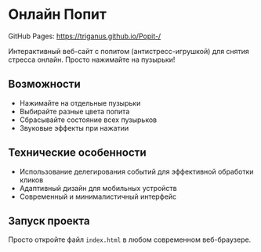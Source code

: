 # Онлайн Попит

GitHub Pages: https://triganus.github.io/Popit-/

Интерактивный веб-сайт с попитом (антистресс-игрушкой) для снятия стресса онлайн. Просто нажимайте на пузырьки!

## Возможности
- Нажимайте на отдельные пузырьки
- Выбирайте разные цвета попита
- Сбрасывайте состояние всех пузырьков
- Звуковые эффекты при нажатии

## Технические особенности
- Использование делегирования событий для эффективной обработки кликов
- Адаптивный дизайн для мобильных устройств
- Современный и минималистичный интерфейс

## Запуск проекта
Просто откройте файл `index.html` в любом современном веб-браузере.
